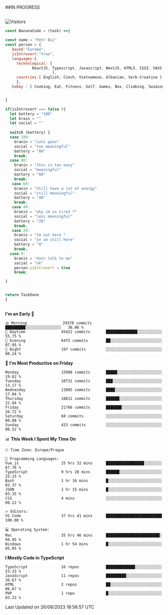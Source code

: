 ##IN PROGRESS
##
![Visitors](https://komarev.com/ghpvc/?username=petrbui&style=for-the-badge&label=Visitors+👀)
```Javascript
const BananaCode = (task) =>{

const name = "Petr Bui"
const person = {
   based:"Europe",
   isIntrovert:"true",
   languages:{
     technological: [ 
            ReactJS, Typescript, Javascript, NextJS, HTML5, CSS3, SASS, Redux, Node, Storybook, Styled-Component
                     ],
     countries:[ English, Czech, Vietnamese, Albanian, Serb-Croatina ]
     },
   hobby : [ Cooking, Eat, Fitness, Golf, Games, Box, Climbing, Swiming],


}

if(isIntrovert === false ){
  let battery = "100"
  let brain = ""
  let social = ""
  
  switch (battery) {
  case 100:
    branin = "Lets gooo"
    social = "too meaningful"
    battery = "80"
    break;
  case 80:
    branin = "this is too easy"
    social = "meaningful"
    battery = "60"
    break;
   case 60:
    branin = "Still have a lot of energy"
    social = "still meaningful"
    battery = "40"
    break;
   case 40:
    branin = "why im so tired ?"
    social = "less meaningful"
    battery = "20"
    break;
   case 20:
    branin = "Im not here "
    social = "ye im still here"
    battery = "0"
    break;
  case 0:
    branin = "dont talk to me"
    social = "ok"
    person.isIntrovert = true
    break;

}


return TaskDone
}
```



##
<!--
[![My GitHub stats](https://github-readme-stats.vercel.app/api?username=petrbui&theme=github_dark)](https://github.com/anuraghazra/github-readme-stats)

[![My wakatime stats](https://github-readme-stats.vercel.app/api/wakatime?username=petrbui&theme=github_dark)](https://github.com/anuraghazra/github-readme-stats)
-->
<!--START_SECTION:waka-->
**I'm an Early 🐤** 

```text
🌞 Morning                29378 commits       █████████░░░░░░░░░░░░░░░░   36.06 % 
🌆 Daytime                45422 commits       ██████████████░░░░░░░░░░░   55.75 % 
🌃 Evening                6475 commits        ██░░░░░░░░░░░░░░░░░░░░░░░   07.95 % 
🌙 Night                  197 commits         ░░░░░░░░░░░░░░░░░░░░░░░░░   00.24 % 
```
📅 **I'm Most Productive on Friday** 

```text
Monday                   15988 commits       █████░░░░░░░░░░░░░░░░░░░░   19.62 % 
Tuesday                  10731 commits       ███░░░░░░░░░░░░░░░░░░░░░░   13.17 % 
Wednesday                13885 commits       ████░░░░░░░░░░░░░░░░░░░░░   17.04 % 
Thursday                 18611 commits       ██████░░░░░░░░░░░░░░░░░░░   22.84 % 
Friday                   21766 commits       ███████░░░░░░░░░░░░░░░░░░   26.72 % 
Saturday                 68 commits          ░░░░░░░░░░░░░░░░░░░░░░░░░   00.08 % 
Sunday                   423 commits         ░░░░░░░░░░░░░░░░░░░░░░░░░   00.52 % 
```


📊 **This Week I Spent My Time On** 

```text
🕑︎ Time Zone: Europe/Prague

💬 Programming Languages: 
Vue.js                   25 hrs 32 mins      █████████████████░░░░░░░░   67.76 % 
TypeScript               9 hrs 28 mins       ██████░░░░░░░░░░░░░░░░░░░   25.15 % 
Bash                     1 hr 16 mins        █░░░░░░░░░░░░░░░░░░░░░░░░   03.37 % 
JSON                     1 hr 15 mins        █░░░░░░░░░░░░░░░░░░░░░░░░   03.35 % 
CSS                      4 mins              ░░░░░░░░░░░░░░░░░░░░░░░░░   00.22 % 

🔥 Editors: 
VS Code                  37 hrs 41 mins      █████████████████████████   100.00 % 

💻 Operating System: 
Mac                      35 hrs 46 mins      ████████████████████████░   94.95 % 
Windows                  1 hr 54 mins        █░░░░░░░░░░░░░░░░░░░░░░░░   05.05 % 
```

**I Mostly Code in TypeScript** 

```text
TypeScript               16 repos            █████████████░░░░░░░░░░░░   53.33 % 
JavaScript               11 repos            █████████░░░░░░░░░░░░░░░░   36.67 % 
HTML                     2 repos             ██░░░░░░░░░░░░░░░░░░░░░░░   06.67 % 
PHP                      1 repo              █░░░░░░░░░░░░░░░░░░░░░░░░   03.33 % 
```




 Last Updated on 26/06/2023 18:56:57 UTC
<!--END_SECTION:waka-->
